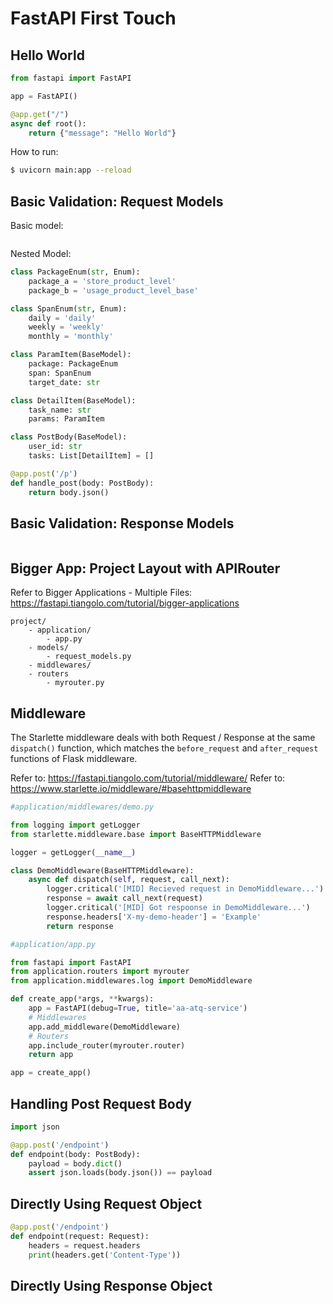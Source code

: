 # FastAPI First Touch


## Hello World

```py
from fastapi import FastAPI

app = FastAPI()

@app.get("/")
async def root():
    return {"message": "Hello World"}
```

How to run:
```sh
$ uvicorn main:app --reload
```

## Basic Validation: Request Models

Basic model:
```py

```

Nested Model:
```py
class PackageEnum(str, Enum):
    package_a = 'store_product_level'
    package_b = 'usage_product_level_base'

class SpanEnum(str, Enum):
    daily = 'daily'
    weekly = 'weekly'
    monthly = 'monthly'

class ParamItem(BaseModel):
    package: PackageEnum
    span: SpanEnum
    target_date: str

class DetailItem(BaseModel):
    task_name: str
    params: ParamItem

class PostBody(BaseModel):
    user_id: str
    tasks: List[DetailItem] = []

@app.post('/p')
def handle_post(body: PostBody):
    return body.json()
```


## Basic Validation: Response Models

```py

```


## Bigger App: Project Layout with APIRouter

Refer to Bigger Applications - Multiple Files: https://fastapi.tiangolo.com/tutorial/bigger-applications

```
project/
    - application/
        - app.py
    - models/
        - request_models.py
    - middlewares/
    - routers
        - myrouter.py
```


## Middleware

The Starlette middleware deals with both Request / Response at the same `dispatch()` function, which matches the `before_request` and `after_request` functions of Flask middleware.

Refer to: https://fastapi.tiangolo.com/tutorial/middleware/
Refer to: https://www.starlette.io/middleware/#basehttpmiddleware

```py
#application/middlewares/demo.py

from logging import getLogger
from starlette.middleware.base import BaseHTTPMiddleware

logger = getLogger(__name__)

class DemoMiddleware(BaseHTTPMiddleware):
    async def dispatch(self, request, call_next):
        logger.critical('[MID] Recieved request in DemoMiddleware...')
        response = await call_next(request)
        logger.critical('[MID] Got respoonse in DemoMiddleware...')
        response.headers['X-my-demo-header'] = 'Example'
        return response
```

```py
#application/app.py

from fastapi import FastAPI
from application.routers import myrouter
from application.middlewares.log import DemoMiddleware

def create_app(*args, **kwargs):
    app = FastAPI(debug=True, title='aa-atq-service')
    # Middlewares
    app.add_middleware(DemoMiddleware)
    # Routers
    app.include_router(myrouter.router)
    return app

app = create_app()
```

## Handling Post Request Body

```py
import json

@app.post('/endpoint')
def endpoint(body: PostBody):
    payload = body.dict()
    assert json.loads(body.json()) == payload
```

## Directly Using Request Object

```py
@app.post('/endpoint')
def endpoint(request: Request):
    headers = request.headers
    print(headers.get('Content-Type'))
```

## Directly Using Response Object

```py

```
